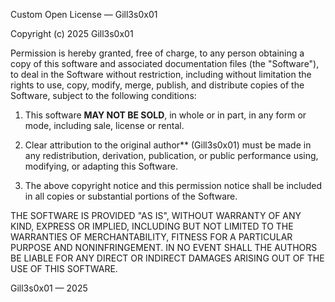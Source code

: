 Custom Open License — Gill3s0x01

Copyright (c) 2025 Gill3s0x01

Permission is hereby granted, free of charge, to any person obtaining a copy
of this software and associated documentation files (the "Software"), to deal
in the Software without restriction, including without limitation the rights
to use, copy, modify, merge, publish, and distribute copies of the Software,
subject to the following conditions:

1. This software **MAY NOT BE SOLD**, in whole or in part, in any form or mode, including sale, license or rental.

2. Clear attribution to the original author** (Gill3s0x01) must be made in any redistribution, derivation, publication, or public performance using, modifying, or adapting this Software.

3. The above copyright notice and this permission notice shall be included in all copies or substantial portions of the Software.

THE SOFTWARE IS PROVIDED "AS IS", WITHOUT WARRANTY OF ANY KIND, EXPRESS OR IMPLIED, INCLUDING BUT NOT LIMITED TO THE WARRANTIES OF MERCHANTABILITY, FITNESS FOR A PARTICULAR PURPOSE AND NONINFRINGEMENT. IN NO EVENT SHALL THE AUTHORS BE LIABLE FOR ANY DIRECT OR INDIRECT DAMAGES ARISING OUT OF THE USE OF THIS SOFTWARE.

Gill3s0x01 — 2025